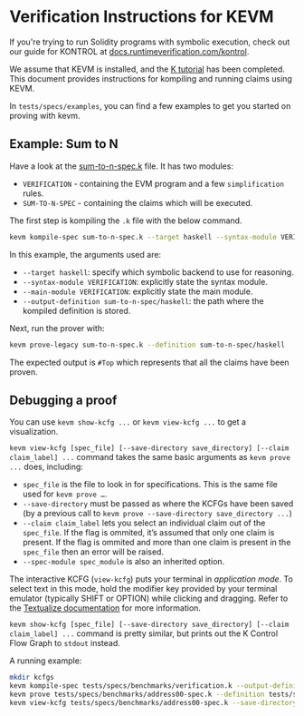 Verification Instructions for KEVM
==================================

If you're trying to run Solidity programs with symbolic execution, check out our guide for KONTROL at [docs.runtimeverification.com/kontrol].

We assume that KEVM is installed, and the [K tutorial] has been completed.
This document provides instructions for kompiling and running claims using KEVM.

In `tests/specs/examples`, you can find a few examples to get you started on proving with kevm.

Example: Sum to N
-----------------

Have a look at the [sum-to-n-spec.k] file.
It has two modules:

  - `VERIFICATION` - containing the EVM program and a few `simplification` rules.
  - `SUM-TO-N-SPEC` - containing the claims which will be executed.

The first step is kompiling the `.k` file with the below command.

```sh
kevm kompile-spec sum-to-n-spec.k --target haskell --syntax-module VERIFICATION --main-module VERIFICATION --output-definition sum-to-n-spec/haskell
```

In this example, the arguments used are:

  - `--target haskell`: specify which symbolic backend to use for reasoning.
  - `--syntax-module VERIFICATION`: explicitly state the syntax module.
  - `--main-module VERIFICATION`: explicitly state the main module.
  - `--output-definition sum-to-n-spec/haskell`: the path where the kompiled definition is stored.

Next, run the prover with:

```sh
kevm prove-legacy sum-to-n-spec.k --definition sum-to-n-spec/haskell
```

The expected output is `#Top` which represents that all the claims have been proven.

Debugging a proof
-----------------

You can use `kevm show-kcfg ...` or `kevm view-kcfg ...` to get a visualization.

`kevm view-kcfg [spec_file] [--save-directory save_directory] [--claim claim_label] ...` command takes the same basic arguments as `kevm prove ...` does, including:
  - `spec_file` is the file to look in for specifications. This is the same file used for `kevm prove …`.
  - `--save-directory` must be passed as where the KCFGs have been saved (by a previous call to `kevm prove --save-directory save_directory ...`)
  - `--claim claim_label` lets you select an individual claim out of the `spec_file`. If the flag is ommited, it’s assumed that only one claim is present. If the flag is ommited and more than one claim is present in the `spec_file` then an error will be raised.
  - `--spec-module spec_module` is also an inherited option.

The interactive KCFG (`view-kcfg`) puts your terminal in *application mode*. To select text in this mode, hold the modifier key provided by your terminal emulator (typically SHIFT or OPTION) while clicking and dragging. Refer to the [Textualize documentation](https://github.com/Textualize/textual/blob/main/FAQ.md#how-can-i-select-and-copy-text-in-a-textual-app) for more information.

`kevm show-kcfg [spec_file] [--save-directory save_directory] [--claim claim_label] ...` command is pretty similar, but prints out the K Control Flow Graph to `stdout` instead.

A running example:

```sh
mkdir kcfgs
kevm kompile-spec tests/specs/benchmarks/verification.k --output-definition tests/specs/benchmarks/verification/haskell --main-module VERIFICATION --syntax-module VERIFICATION
kevm prove tests/specs/benchmarks/address00-spec.k --definition tests/specs/benchmarks/verification/haskell --verbose --save-directory kcfgs
kevm view-kcfg tests/specs/benchmarks/address00-spec.k --save-directory kcfgs --definition tests/specs/benchmarks/verification/haskell
```

[sum-to-n-spec.k]: <./tests/specs/examples/sum-to-n-spec.k>
[K tutorial]: <https://github.com/runtimeverification/k/tree/master/k-distribution/k-tutorial>
[more about it here]: <https://github.com/runtimeverification/k/tree/master/k-distribution/k-tutorial/1_basic/20_backends#k-backends>
[docs.runtimeverification.com/kontrol]: <https://docs.runtimeverification.com/kontrol/>
